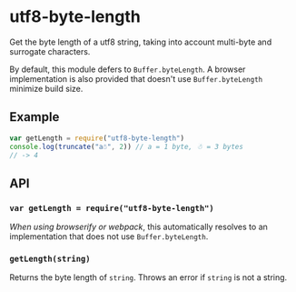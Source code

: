 # utf8-byte-length

Get the byte length of a utf8 string, taking into account multi-byte and
surrogate characters.

By default, this module defers to `Buffer.byteLength`. A browser
implementation is also provided that doesn't use `Buffer.byteLength`
minimize build size.

## Example

```js
var getLength = require("utf8-byte-length")
console.log(truncate("a☃", 2)) // a = 1 byte, ☃ = 3 bytes
// -> 4
```

## API

### `var getLength = require("utf8-byte-length")`

*When using browserify or webpack*, this automatically resolves to an
implementation that does not use `Buffer.byteLength`.

### `getLength(string)`

Returns the byte length of `string`. Throws an error if `string` is not
a string.
